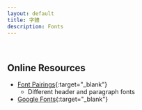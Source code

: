 ```yaml
---
layout: default
title: 字體
description: Fonts
---
```


<a name="en"></a>

<br>

## Online Resources

* [Font Pairings](https://fonts.google.com/specimen/Ubuntu){:target="_blank"}
	* Different header and paragraph fonts
* [Google Fonts](https://fonts.google.com/){:target="_blank"}
